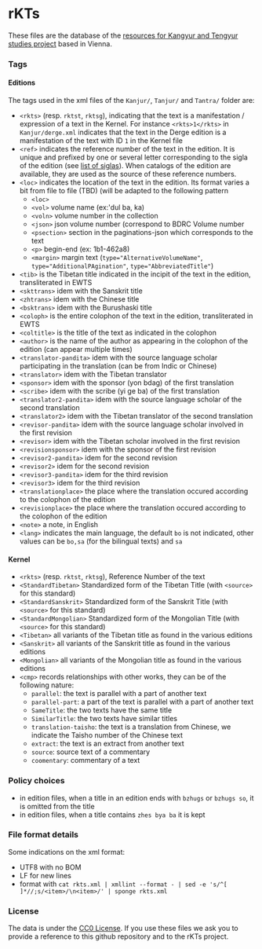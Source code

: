 # rKTs

These files are the database of the [resources for Kangyur and Tengyur studies project](https://www.istb.univie.ac.at/kanjur/rktsneu/sub/index.php) based in Vienna.

### Tags

#### Editions

The tags used in the xml files of the `Kanjur/`, `Tanjur/` and `Tantra/` folder are:

- `<rkts>` (resp. `rktst`, `rktsg`), indicating that the text is a manifestation / expression of a text in the Kernel. For instance `<rkts>1</rkts>` in `Kanjur/derge.xml` indicates that the text in the Derge edition is a manifestation of the text with ID `1` in the Kernel file
- `<ref>` indicates the reference number of the text in the edition. It is unique and prefixed by one or several letter corresponding to the sigla of the edition (see [list of siglas](https://www.istb.univie.ac.at/kanjur/rktsneu/sigla/)). When catalogs of the edition are available, they are used as the source of these reference numbers.
- `<loc>` indicates the location of the text in the edition. Its format varies a bit from file to file (TBD)
 (will be adapted to the following pattern 
   * `<loc>`
   * `<vol>` volume name (ex:'dul ba, ka)
   * `<voln>` volume number in the collection 
   * `<json>` json volume number (correspond to BDRC Volume number
   * `<psection>` section in the paginations-json which corresponds to the text
   * `<p>` begin-end (ex: 1b1-462a8)
   * `<margin>` margin text (`type="AlternativeVolumeName"`, `type="AdditionalPAgination"`, `type="AbbreviatedTitle"`)
- `<tib>` is the Tibetan title indicated in the incipit of the text in the edition, transliterated in EWTS
- `<skttrans>` idem with the Sanskrit title
- `<zhtrans>` idem with the Chinese title
- `<bsktrans>` idem with the Burushaski title
- `<coloph>` is the entire colophon of the text in the edition, transliterated in EWTS
- `<coltitle>` is the title of the text as indicated in the colophon
- `<author>` is the name of the author as appearing in the colophon of the edition (can appear multiple times)
- `<translator-pandita>` idem with the source language scholar participating in the translation (can be from Indic or Chinese)
- `<translator>` idem with the Tibetan translator
- `<sponsor>` idem with the sponsor (yon bdag) of the first translation
- `<scribe>` idem with the scribe (yi ge ba) of the first translation
- `<translator2-pandita>` idem with the source language scholar of the second translation
- `<translator2>` idem with the Tibetan translator of the second translation
- `<revisor-pandita>` idem with the source language scholar involved in the first revision
- `<revisor>` idem with the Tibetan scholar involved in the first revision
- `<revisionsponsor>` idem with the sponsor of the first revision
- `<revisor2-pandita>` idem for the second revision
- `<revisor2>` idem for the second revision
- `<revisor3-pandita>` idem for the third revision
- `<revisor3>` idem for the third revision
- `<translationplace>` the place where the translation occured according to the colophon of the edition
- `<revisionplace>` the place where the translation occured according to the colophon of the edition
- `<note>` a note, in English
- `<lang>` indicates the main language, the default `bo` is not indicated, other values can be `bo,sa` (for the bilingual texts) and `sa`

#### Kernel

- `<rkts>` (resp. `rktst`, `rktsg`), Reference Number of the text
- `<StandardTibetan>` Standardized form of the Tibetan Title (with `<source>` for this standard)
- `<StandardSanskrit>` Standardized form of the Sanskrit Title (with `<source>` for this standard)
- `<StandardMongolian>` Standardized form of the Mongolian Title (with `<source>` for this standard)
- `<Tibetan>` all variants of the Tibetan title as found in the various editions
- `<Sanskrit>` all variants of the Sanskrit title as found in the various editions
- `<Mongolian>` all variants of the Mongolian title as found in the various editions
- `<cmp>` records relationships with other works, they can be of the following nature:
	* `parallel`: the text is parallel with a part of another text
	* `parallel-part`: a part of the text is parallel with a part of another text
	* `SameTitle`: the two texts have the same title
	* `SimilarTitle`: the two texts have similar titles
	* `translation-taisho`: the text is a translation from Chinese, we indicate the Taisho number of the Chinese text
	* `extract`: the text is an extract from another text
  * `source`: source text of a commentary
  * `coomentary`: commentary of a text

### Policy choices

- in edition files, when a title in an edition ends with `bzhugs` or `bzhugs so`, it is omitted from the title
- in edition files, when a title contains `zhes bya ba` it is kept

### File format details

Some indications on the xml format:
- UTF8 with no BOM
- LF for new lines
- format with `cat rkts.xml | xmllint --format - | sed -e 's/^[ ]*//;s/<item>/\n<item>/' | sponge rkts.xml`

### License

The data is under the [CC0 License](https://creativecommons.org/publicdomain/zero/1.0/). If you use these files we ask you to provide a reference to this github repository and to the rKTs project.
